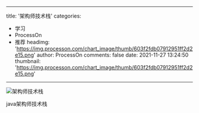 
---
title: '架构师技术栈'
categories: 
 - 学习
 - ProcessOn
 - 推荐
headimg: 'https://img.processon.com/chart_image/thumb/603f2fdb07912951ff2d2e15.png'
author: ProcessOn
comments: false
date: 2021-11-27 13:24:50
thumbnail: 'https://img.processon.com/chart_image/thumb/603f2fdb07912951ff2d2e15.png'
---

<div>   
<img class="thumb" alt="架构师技术栈" src="https://img.processon.com/chart_image/thumb/603f2fdb07912951ff2d2e15.png" referrerpolicy="no-referrer">
<p>java架构师技术栈</p>  
</div>
            